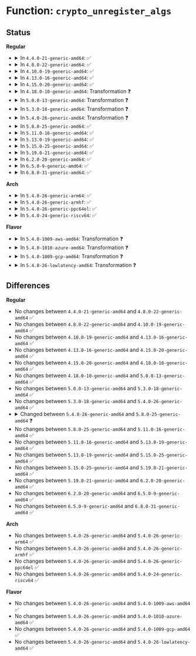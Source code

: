 # Function: <code>crypto_unregister_algs</code>

## Status
<b>Regular</b>
<ul>
<li>
<details>
<summary>In <code>4.4.0-21-generic-amd64</code>: ✅</summary>

```c
int crypto_unregister_algs(struct crypto_alg * algs, int count)
```

```json
{
  "name": "crypto_unregister_algs",
  "collision_type": "Unique Global",
  "inline_type": "No",
  "funcs": [
    {
      "addr": 18446744071582638880,
      "name": "crypto_unregister_algs",
      "external": true,
      "loc": "crypto/algapi.c:431",
      "file": "crypto/algapi.c",
      "inline": "seen, unknown",
      "caller_inline": [],
      "caller_func": [
        "crypto/crypto_null.c:crypto_null_mod_fini"
      ]
    }
  ],
  "symbols": [
    {
      "addr": 18446744071582638880,
      "name": "crypto_unregister_algs",
      "section": ".text",
      "bind": "STB_GLOBAL",
      "size": 92
    }
  ]
}
```
</details>
</li>
<li>
<details>
<summary>In <code>4.8.0-22-generic-amd64</code>: ✅</summary>

```c
int crypto_unregister_algs(struct crypto_alg * algs, int count)
```

```json
{
  "name": "crypto_unregister_algs",
  "collision_type": "Unique Global",
  "inline_type": "No",
  "funcs": [
    {
      "addr": 18446744071582888576,
      "name": "crypto_unregister_algs",
      "external": true,
      "loc": "crypto/algapi.c:430",
      "file": "crypto/algapi.c",
      "inline": "seen, unknown",
      "caller_inline": [],
      "caller_func": [
        "crypto/crypto_null.c:crypto_null_mod_fini"
      ]
    }
  ],
  "symbols": [
    {
      "addr": 18446744071582888576,
      "name": "crypto_unregister_algs",
      "section": ".text",
      "bind": "STB_GLOBAL",
      "size": 99
    }
  ]
}
```
</details>
</li>
<li>
<details>
<summary>In <code>4.10.0-19-generic-amd64</code>: ✅</summary>

```c
int crypto_unregister_algs(struct crypto_alg * algs, int count)
```

```json
{
  "name": "crypto_unregister_algs",
  "collision_type": "Unique Global",
  "inline_type": "No",
  "funcs": [
    {
      "addr": 18446744071582985152,
      "name": "crypto_unregister_algs",
      "external": true,
      "loc": "crypto/algapi.c:431",
      "file": "crypto/algapi.c",
      "inline": "seen, unknown",
      "caller_inline": [],
      "caller_func": [
        "crypto/crypto_null.c:crypto_null_mod_fini"
      ]
    }
  ],
  "symbols": [
    {
      "addr": 18446744071582985152,
      "name": "crypto_unregister_algs",
      "section": ".text",
      "bind": "STB_GLOBAL",
      "size": 99
    }
  ]
}
```
</details>
</li>
<li>
<details>
<summary>In <code>4.13.0-16-generic-amd64</code>: ✅</summary>

```c
int crypto_unregister_algs(struct crypto_alg * algs, int count)
```

```json
{
  "name": "crypto_unregister_algs",
  "collision_type": "Unique Global",
  "inline_type": "No",
  "funcs": [
    {
      "addr": 18446744071583035104,
      "name": "crypto_unregister_algs",
      "external": true,
      "loc": "crypto/algapi.c:431",
      "file": "crypto/algapi.c",
      "inline": "seen, unknown",
      "caller_inline": [],
      "caller_func": [
        "crypto/crypto_null.c:crypto_null_mod_fini"
      ]
    }
  ],
  "symbols": [
    {
      "addr": 18446744071583035104,
      "name": "crypto_unregister_algs",
      "section": ".text",
      "bind": "STB_GLOBAL",
      "size": 110
    }
  ]
}
```
</details>
</li>
<li>
<details>
<summary>In <code>4.15.0-20-generic-amd64</code>: ✅</summary>

```c
int crypto_unregister_algs(struct crypto_alg * algs, int count)
```

```json
{
  "name": "crypto_unregister_algs",
  "collision_type": "Unique Global",
  "inline_type": "No",
  "funcs": [
    {
      "addr": 18446744071583200416,
      "name": "crypto_unregister_algs",
      "external": true,
      "loc": "crypto/algapi.c:443",
      "file": "crypto/algapi.c",
      "inline": "seen, unknown",
      "caller_inline": [],
      "caller_func": [
        "crypto/crypto_null.c:crypto_null_mod_fini"
      ]
    }
  ],
  "symbols": [
    {
      "addr": 18446744071583200416,
      "name": "crypto_unregister_algs",
      "section": ".text",
      "bind": "STB_GLOBAL",
      "size": 110
    }
  ]
}
```
</details>
</li>
<li>
<details>
<summary>In <code>4.18.0-10-generic-amd64</code>: Transformation ❓</summary>

```c
int crypto_unregister_algs(struct crypto_alg * algs, int count)
```

```json
{
  "name": "crypto_unregister_algs",
  "collision_type": "Unique Global",
  "inline_type": "No",
  "funcs": [
    {
      "addr": 0,
      "name": "crypto_unregister_algs",
      "external": true,
      "loc": "crypto/algapi.c:451",
      "file": "crypto/algapi.c",
      "inline": "seen, unknown",
      "caller_inline": [],
      "caller_func": [
        "crypto/crypto_null.c:crypto_null_mod_fini",
        "crypto/crypto_null.c:crypto_null_mod_init"
      ]
    }
  ],
  "symbols": [
    {
      "addr": 18446744071583409989,
      "name": "crypto_unregister_algs.cold.23",
      "section": ".text",
      "bind": "STB_LOCAL",
      "size": 26
    },
    {
      "addr": 18446744071583408560,
      "name": "crypto_unregister_algs",
      "section": ".text",
      "bind": "STB_GLOBAL",
      "size": 91
    }
  ]
}
```
</details>
</li>
<li>
<details>
<summary>In <code>5.0.0-13-generic-amd64</code>: Transformation ❓</summary>

```c
int crypto_unregister_algs(struct crypto_alg * algs, int count)
```

```json
{
  "name": "crypto_unregister_algs",
  "collision_type": "Unique Global",
  "inline_type": "No",
  "funcs": [
    {
      "addr": 0,
      "name": "crypto_unregister_algs",
      "external": true,
      "loc": "crypto/algapi.c:460",
      "file": "crypto/algapi.c",
      "inline": "seen, unknown",
      "caller_inline": [],
      "caller_func": [
        "crypto/crypto_null.c:crypto_null_mod_fini",
        "crypto/crypto_null.c:crypto_null_mod_init"
      ]
    }
  ],
  "symbols": [
    {
      "addr": 18446744071583531691,
      "name": "crypto_unregister_algs.cold.24",
      "section": ".text",
      "bind": "STB_LOCAL",
      "size": 26
    },
    {
      "addr": 18446744071583529520,
      "name": "crypto_unregister_algs",
      "section": ".text",
      "bind": "STB_GLOBAL",
      "size": 94
    }
  ]
}
```
</details>
</li>
<li>
<details>
<summary>In <code>5.3.0-18-generic-amd64</code>: Transformation ❓</summary>

```c
int crypto_unregister_algs(struct crypto_alg * algs, int count)
```

```json
{
  "name": "crypto_unregister_algs",
  "collision_type": "Unique Global",
  "inline_type": "No",
  "funcs": [
    {
      "addr": 0,
      "name": "crypto_unregister_algs",
      "external": true,
      "loc": "crypto/algapi.c:441",
      "file": "crypto/algapi.c",
      "inline": "seen, unknown",
      "caller_inline": [],
      "caller_func": [
        "crypto/crypto_null.c:crypto_null_mod_fini",
        "crypto/crypto_null.c:crypto_null_mod_init"
      ]
    }
  ],
  "symbols": [
    {
      "addr": 18446744071583719650,
      "name": "crypto_unregister_algs.cold",
      "section": ".text",
      "bind": "STB_LOCAL",
      "size": 30
    },
    {
      "addr": 18446744071583717088,
      "name": "crypto_unregister_algs",
      "section": ".text",
      "bind": "STB_GLOBAL",
      "size": 83
    }
  ]
}
```
</details>
</li>
<li>
<details>
<summary>In <code>5.4.0-26-generic-amd64</code>: Transformation ❓</summary>

```c
int crypto_unregister_algs(struct crypto_alg * algs, int count)
```

```json
{
  "name": "crypto_unregister_algs",
  "collision_type": "Unique Global",
  "inline_type": "No",
  "funcs": [
    {
      "addr": 0,
      "name": "crypto_unregister_algs",
      "external": true,
      "loc": "crypto/algapi.c:459",
      "file": "crypto/algapi.c",
      "inline": "seen, unknown",
      "caller_inline": [],
      "caller_func": [
        "crypto/crypto_null.c:crypto_null_mod_fini",
        "crypto/crypto_null.c:crypto_null_mod_init"
      ]
    }
  ],
  "symbols": [
    {
      "addr": 18446744071583829356,
      "name": "crypto_unregister_algs.cold",
      "section": ".text",
      "bind": "STB_LOCAL",
      "size": 30
    },
    {
      "addr": 18446744071583826832,
      "name": "crypto_unregister_algs",
      "section": ".text",
      "bind": "STB_GLOBAL",
      "size": 83
    }
  ]
}
```
</details>
</li>
<li>
<details>
<summary>In <code>5.8.0-25-generic-amd64</code>: ✅</summary>

```c
void crypto_unregister_algs(struct crypto_alg * algs, int count)
```

```json
{
  "name": "crypto_unregister_algs",
  "collision_type": "Unique Global",
  "inline_type": "No",
  "funcs": [
    {
      "addr": 18446744071584221680,
      "name": "crypto_unregister_algs",
      "external": true,
      "loc": "crypto/algapi.c:487",
      "file": "crypto/algapi.c",
      "inline": "seen, unknown",
      "caller_inline": [],
      "caller_func": [
        "crypto/crypto_null.c:crypto_null_mod_fini",
        "crypto/crypto_null.c:crypto_null_mod_init"
      ]
    }
  ],
  "symbols": [
    {
      "addr": 18446744071584221680,
      "name": "crypto_unregister_algs",
      "section": ".text",
      "bind": "STB_GLOBAL",
      "size": 63
    }
  ]
}
```
</details>
</li>
<li>
<details>
<summary>In <code>5.11.0-16-generic-amd64</code>: ✅</summary>

```c
void crypto_unregister_algs(struct crypto_alg * algs, int count)
```

```json
{
  "name": "crypto_unregister_algs",
  "collision_type": "Unique Global",
  "inline_type": "No",
  "funcs": [
    {
      "addr": 18446744071584340096,
      "name": "crypto_unregister_algs",
      "external": true,
      "loc": "crypto/algapi.c:487",
      "file": "crypto/algapi.c",
      "inline": "seen, unknown",
      "caller_inline": [],
      "caller_func": [
        "crypto/crypto_null.c:crypto_null_mod_fini",
        "crypto/crypto_null.c:crypto_null_mod_init"
      ]
    }
  ],
  "symbols": [
    {
      "addr": 18446744071584340096,
      "name": "crypto_unregister_algs",
      "section": ".text",
      "bind": "STB_GLOBAL",
      "size": 63
    }
  ]
}
```
</details>
</li>
<li>
<details>
<summary>In <code>5.13.0-19-generic-amd64</code>: ✅</summary>

```c
void crypto_unregister_algs(struct crypto_alg * algs, int count)
```

```json
{
  "name": "crypto_unregister_algs",
  "collision_type": "Unique Global",
  "inline_type": "No",
  "funcs": [
    {
      "addr": 18446744071584374624,
      "name": "crypto_unregister_algs",
      "external": true,
      "loc": "crypto/algapi.c:487",
      "file": "crypto/algapi.c",
      "inline": "seen, unknown",
      "caller_inline": [],
      "caller_func": [
        "crypto/crypto_null.c:crypto_null_mod_fini",
        "crypto/crypto_null.c:crypto_null_mod_init"
      ]
    }
  ],
  "symbols": [
    {
      "addr": 18446744071584374624,
      "name": "crypto_unregister_algs",
      "section": ".text",
      "bind": "STB_GLOBAL",
      "size": 63
    }
  ]
}
```
</details>
</li>
<li>
<details>
<summary>In <code>5.15.0-25-generic-amd64</code>: ✅</summary>

```c
void crypto_unregister_algs(struct crypto_alg * algs, int count)
```

```json
{
  "name": "crypto_unregister_algs",
  "collision_type": "Unique Global",
  "inline_type": "No",
  "funcs": [
    {
      "addr": 18446744071584768992,
      "name": "crypto_unregister_algs",
      "external": true,
      "loc": "crypto/algapi.c:487",
      "file": "crypto/algapi.c",
      "inline": "seen, unknown",
      "caller_inline": [],
      "caller_func": [
        "crypto/crypto_null.c:crypto_null_mod_fini",
        "crypto/crypto_null.c:crypto_null_mod_init"
      ]
    }
  ],
  "symbols": [
    {
      "addr": 18446744071584768992,
      "name": "crypto_unregister_algs",
      "section": ".text",
      "bind": "STB_GLOBAL",
      "size": 63
    }
  ]
}
```
</details>
</li>
<li>
<details>
<summary>In <code>5.19.0-21-generic-amd64</code>: ✅</summary>

```c
void crypto_unregister_algs(struct crypto_alg * algs, int count)
```

```json
{
  "name": "crypto_unregister_algs",
  "collision_type": "Unique Global",
  "inline_type": "No",
  "funcs": [
    {
      "addr": 18446744071585454032,
      "name": "crypto_unregister_algs",
      "external": true,
      "loc": "crypto/algapi.c:503",
      "file": "crypto/algapi.c",
      "inline": "seen, unknown",
      "caller_inline": [],
      "caller_func": [
        "crypto/crypto_null.c:crypto_null_mod_fini",
        "crypto/crypto_null.c:crypto_null_mod_init"
      ]
    }
  ],
  "symbols": [
    {
      "addr": 18446744071585454032,
      "name": "crypto_unregister_algs",
      "section": ".text",
      "bind": "STB_GLOBAL",
      "size": 74
    }
  ]
}
```
</details>
</li>
<li>
<details>
<summary>In <code>6.2.0-20-generic-amd64</code>: ✅</summary>

```c
void crypto_unregister_algs(struct crypto_alg * algs, int count)
```

```json
{
  "name": "crypto_unregister_algs",
  "collision_type": "Unique Global",
  "inline_type": "No",
  "funcs": [
    {
      "addr": 18446744071586211968,
      "name": "crypto_unregister_algs",
      "external": true,
      "loc": "crypto/algapi.c:524",
      "file": "crypto/algapi.c",
      "inline": "seen, unknown",
      "caller_inline": [],
      "caller_func": [
        "crypto/crypto_null.c:crypto_null_mod_fini",
        "crypto/crypto_null.c:crypto_null_mod_init"
      ]
    }
  ],
  "symbols": [
    {
      "addr": 18446744071586211968,
      "name": "crypto_unregister_algs",
      "section": ".text",
      "bind": "STB_GLOBAL",
      "size": 74
    }
  ]
}
```
</details>
</li>
<li>
<details>
<summary>In <code>6.5.0-9-generic-amd64</code>: ✅</summary>

```c
void crypto_unregister_algs(struct crypto_alg * algs, int count)
```

```json
{
  "name": "crypto_unregister_algs",
  "collision_type": "Unique Global",
  "inline_type": "No",
  "funcs": [
    {
      "addr": 18446744071586449712,
      "name": "crypto_unregister_algs",
      "external": true,
      "loc": "crypto/algapi.c:536",
      "file": "crypto/algapi.c",
      "inline": "seen, unknown",
      "caller_inline": [],
      "caller_func": [
        "crypto/crypto_null.c:crypto_null_mod_fini",
        "crypto/crypto_null.c:crypto_null_mod_init"
      ]
    }
  ],
  "symbols": [
    {
      "addr": 18446744071586449712,
      "name": "crypto_unregister_algs",
      "section": ".text",
      "bind": "STB_GLOBAL",
      "size": 75
    }
  ]
}
```
</details>
</li>
<li>
<details>
<summary>In <code>6.8.0-31-generic-amd64</code>: ✅</summary>

```c
void crypto_unregister_algs(struct crypto_alg * algs, int count)
```

```json
{
  "name": "crypto_unregister_algs",
  "collision_type": "Unique Global",
  "inline_type": "No",
  "funcs": [
    {
      "addr": 18446744071586715600,
      "name": "crypto_unregister_algs",
      "external": true,
      "loc": "crypto/algapi.c:537",
      "file": "crypto/algapi.c",
      "inline": "seen, unknown",
      "caller_inline": [],
      "caller_func": [
        "crypto/crypto_null.c:crypto_null_mod_fini",
        "crypto/crypto_null.c:crypto_null_mod_init"
      ]
    }
  ],
  "symbols": [
    {
      "addr": 18446744071586715600,
      "name": "crypto_unregister_algs",
      "section": ".text",
      "bind": "STB_GLOBAL",
      "size": 75
    }
  ]
}
```
</details>
</li>
</ul>
<b>Arch</b>
<ul>
<li>
<details>
<summary>In <code>5.4.0-26-generic-arm64</code>: ✅</summary>

```c
int crypto_unregister_algs(struct crypto_alg * algs, int count)
```

```json
{
  "name": "crypto_unregister_algs",
  "collision_type": "Unique Global",
  "inline_type": "No",
  "funcs": [
    {
      "addr": 18446603336495634968,
      "name": "crypto_unregister_algs",
      "external": true,
      "loc": "crypto/algapi.c:459",
      "file": "crypto/algapi.c",
      "inline": "seen, unknown",
      "caller_inline": [],
      "caller_func": [
        "crypto/crypto_null.c:crypto_null_mod_fini",
        "crypto/crypto_null.c:crypto_null_mod_init"
      ]
    }
  ],
  "symbols": [
    {
      "addr": 18446603336495634968,
      "name": "crypto_unregister_algs",
      "section": ".text",
      "bind": "STB_GLOBAL",
      "size": 132
    }
  ]
}
```
</details>
</li>
<li>
<details>
<summary>In <code>5.4.0-26-generic-armhf</code>: ✅</summary>

```c
int crypto_unregister_algs(struct crypto_alg * algs, int count)
```

```json
{
  "name": "crypto_unregister_algs",
  "collision_type": "Unique Global",
  "inline_type": "No",
  "funcs": [
    {
      "addr": 3228992444,
      "name": "crypto_unregister_algs",
      "external": true,
      "loc": "crypto/algapi.c:459",
      "file": "crypto/algapi.c",
      "inline": "seen, unknown",
      "caller_inline": [],
      "caller_func": [
        "crypto/crypto_null.c:crypto_null_mod_fini",
        "crypto/crypto_null.c:crypto_null_mod_init"
      ]
    }
  ],
  "symbols": [
    {
      "addr": 3228992444,
      "name": "crypto_unregister_algs",
      "section": ".text",
      "bind": "STB_GLOBAL",
      "size": 104
    }
  ]
}
```
</details>
</li>
<li>
<details>
<summary>In <code>5.4.0-26-generic-ppc64el</code>: ✅</summary>

```c
int crypto_unregister_algs(struct crypto_alg * algs, int count)
```

```json
{
  "name": "crypto_unregister_algs",
  "collision_type": "Unique Global",
  "inline_type": "No",
  "funcs": [
    {
      "addr": 13835058055289765664,
      "name": "crypto_unregister_algs",
      "external": true,
      "loc": "crypto/algapi.c:459",
      "file": "crypto/algapi.c",
      "inline": "seen, unknown",
      "caller_inline": [],
      "caller_func": [
        "crypto/crypto_null.c:crypto_null_mod_fini",
        "crypto/crypto_null.c:crypto_null_mod_init"
      ]
    }
  ],
  "symbols": [
    {
      "addr": 13835058055289765664,
      "name": "crypto_unregister_algs",
      "section": ".text",
      "bind": "STB_GLOBAL",
      "size": 180
    }
  ]
}
```
</details>
</li>
<li>
<details>
<summary>In <code>5.4.0-24-generic-riscv64</code>: ✅</summary>

```c
int crypto_unregister_algs(struct crypto_alg * algs, int count)
```

```json
{
  "name": "crypto_unregister_algs",
  "collision_type": "Unique Global",
  "inline_type": "No",
  "funcs": [
    {
      "addr": 18446743936274792046,
      "name": "crypto_unregister_algs",
      "external": true,
      "loc": "crypto/algapi.c:459",
      "file": "crypto/algapi.c",
      "inline": "seen, unknown",
      "caller_inline": [],
      "caller_func": [
        "crypto/crypto_null.c:crypto_null_mod_fini",
        "crypto/crypto_null.c:crypto_null_mod_init"
      ]
    }
  ],
  "symbols": [
    {
      "addr": 18446743936274792046,
      "name": "crypto_unregister_algs",
      "section": ".text",
      "bind": "STB_GLOBAL",
      "size": 122
    }
  ]
}
```
</details>
</li>
</ul>
<b>Flavor</b>
<ul>
<li>
<details>
<summary>In <code>5.4.0-1009-aws-amd64</code>: Transformation ❓</summary>

```c
int crypto_unregister_algs(struct crypto_alg * algs, int count)
```

```json
{
  "name": "crypto_unregister_algs",
  "collision_type": "Unique Global",
  "inline_type": "No",
  "funcs": [
    {
      "addr": 0,
      "name": "crypto_unregister_algs",
      "external": true,
      "loc": "crypto/algapi.c:459",
      "file": "crypto/algapi.c",
      "inline": "seen, unknown",
      "caller_inline": [],
      "caller_func": [
        "crypto/crypto_null.c:crypto_null_mod_fini",
        "crypto/crypto_null.c:crypto_null_mod_init"
      ]
    }
  ],
  "symbols": [
    {
      "addr": 18446744071583798092,
      "name": "crypto_unregister_algs.cold",
      "section": ".text",
      "bind": "STB_LOCAL",
      "size": 30
    },
    {
      "addr": 18446744071583795568,
      "name": "crypto_unregister_algs",
      "section": ".text",
      "bind": "STB_GLOBAL",
      "size": 83
    }
  ]
}
```
</details>
</li>
<li>
<details>
<summary>In <code>5.4.0-1010-azure-amd64</code>: Transformation ❓</summary>

```c
int crypto_unregister_algs(struct crypto_alg * algs, int count)
```

```json
{
  "name": "crypto_unregister_algs",
  "collision_type": "Unique Global",
  "inline_type": "No",
  "funcs": [
    {
      "addr": 0,
      "name": "crypto_unregister_algs",
      "external": true,
      "loc": "crypto/algapi.c:459",
      "file": "crypto/algapi.c",
      "inline": "seen, unknown",
      "caller_inline": [],
      "caller_func": [
        "crypto/crypto_null.c:crypto_null_mod_fini",
        "crypto/crypto_null.c:crypto_null_mod_init"
      ]
    }
  ],
  "symbols": [
    {
      "addr": 18446744071583735148,
      "name": "crypto_unregister_algs.cold",
      "section": ".text",
      "bind": "STB_LOCAL",
      "size": 30
    },
    {
      "addr": 18446744071583732624,
      "name": "crypto_unregister_algs",
      "section": ".text",
      "bind": "STB_GLOBAL",
      "size": 83
    }
  ]
}
```
</details>
</li>
<li>
<details>
<summary>In <code>5.4.0-1009-gcp-amd64</code>: Transformation ❓</summary>

```c
int crypto_unregister_algs(struct crypto_alg * algs, int count)
```

```json
{
  "name": "crypto_unregister_algs",
  "collision_type": "Unique Global",
  "inline_type": "No",
  "funcs": [
    {
      "addr": 0,
      "name": "crypto_unregister_algs",
      "external": true,
      "loc": "crypto/algapi.c:459",
      "file": "crypto/algapi.c",
      "inline": "seen, unknown",
      "caller_inline": [],
      "caller_func": [
        "crypto/crypto_null.c:crypto_null_mod_fini",
        "crypto/crypto_null.c:crypto_null_mod_init"
      ]
    }
  ],
  "symbols": [
    {
      "addr": 18446744071583781852,
      "name": "crypto_unregister_algs.cold",
      "section": ".text",
      "bind": "STB_LOCAL",
      "size": 30
    },
    {
      "addr": 18446744071583779328,
      "name": "crypto_unregister_algs",
      "section": ".text",
      "bind": "STB_GLOBAL",
      "size": 83
    }
  ]
}
```
</details>
</li>
<li>
<details>
<summary>In <code>5.4.0-26-lowlatency-amd64</code>: Transformation ❓</summary>

```c
int crypto_unregister_algs(struct crypto_alg * algs, int count)
```

```json
{
  "name": "crypto_unregister_algs",
  "collision_type": "Unique Global",
  "inline_type": "No",
  "funcs": [
    {
      "addr": 0,
      "name": "crypto_unregister_algs",
      "external": true,
      "loc": "crypto/algapi.c:459",
      "file": "crypto/algapi.c",
      "inline": "seen, unknown",
      "caller_inline": [],
      "caller_func": [
        "crypto/crypto_null.c:crypto_null_mod_fini",
        "crypto/crypto_null.c:crypto_null_mod_init"
      ]
    }
  ],
  "symbols": [
    {
      "addr": 18446744071583882844,
      "name": "crypto_unregister_algs.cold",
      "section": ".text",
      "bind": "STB_LOCAL",
      "size": 30
    },
    {
      "addr": 18446744071583880320,
      "name": "crypto_unregister_algs",
      "section": ".text",
      "bind": "STB_GLOBAL",
      "size": 83
    }
  ]
}
```
</details>
</li>
</ul>

## Differences
<b>Regular</b>
<ul>
<li>
No changes between <code>4.4.0-21-generic-amd64</code> and <code>4.8.0-22-generic-amd64</code> ✅
</li>
<li>
No changes between <code>4.8.0-22-generic-amd64</code> and <code>4.10.0-19-generic-amd64</code> ✅
</li>
<li>
No changes between <code>4.10.0-19-generic-amd64</code> and <code>4.13.0-16-generic-amd64</code> ✅
</li>
<li>
No changes between <code>4.13.0-16-generic-amd64</code> and <code>4.15.0-20-generic-amd64</code> ✅
</li>
<li>
No changes between <code>4.15.0-20-generic-amd64</code> and <code>4.18.0-10-generic-amd64</code> ✅
</li>
<li>
No changes between <code>4.18.0-10-generic-amd64</code> and <code>5.0.0-13-generic-amd64</code> ✅
</li>
<li>
No changes between <code>5.0.0-13-generic-amd64</code> and <code>5.3.0-18-generic-amd64</code> ✅
</li>
<li>
No changes between <code>5.3.0-18-generic-amd64</code> and <code>5.4.0-26-generic-amd64</code> ✅
</li>
<li>
<details>
<summary>Changed between <code>5.4.0-26-generic-amd64</code> and <code>5.8.0-25-generic-amd64</code> ❓</summary>
<ul>
<li>
<b>Return type changed. </b>
<code>int</code> ➡️ <code>void</code>
</li>
</ul>
</details>
</li>
<li>
No changes between <code>5.8.0-25-generic-amd64</code> and <code>5.11.0-16-generic-amd64</code> ✅
</li>
<li>
No changes between <code>5.11.0-16-generic-amd64</code> and <code>5.13.0-19-generic-amd64</code> ✅
</li>
<li>
No changes between <code>5.13.0-19-generic-amd64</code> and <code>5.15.0-25-generic-amd64</code> ✅
</li>
<li>
No changes between <code>5.15.0-25-generic-amd64</code> and <code>5.19.0-21-generic-amd64</code> ✅
</li>
<li>
No changes between <code>5.19.0-21-generic-amd64</code> and <code>6.2.0-20-generic-amd64</code> ✅
</li>
<li>
No changes between <code>6.2.0-20-generic-amd64</code> and <code>6.5.0-9-generic-amd64</code> ✅
</li>
<li>
No changes between <code>6.5.0-9-generic-amd64</code> and <code>6.8.0-31-generic-amd64</code> ✅
</li>
</ul>
<b>Arch</b>
<ul>
<li>
No changes between <code>5.4.0-26-generic-amd64</code> and <code>5.4.0-26-generic-arm64</code> ✅
</li>
<li>
No changes between <code>5.4.0-26-generic-amd64</code> and <code>5.4.0-26-generic-armhf</code> ✅
</li>
<li>
No changes between <code>5.4.0-26-generic-amd64</code> and <code>5.4.0-26-generic-ppc64el</code> ✅
</li>
<li>
No changes between <code>5.4.0-26-generic-amd64</code> and <code>5.4.0-24-generic-riscv64</code> ✅
</li>
</ul>
<b>Flavor</b>
<ul>
<li>
No changes between <code>5.4.0-26-generic-amd64</code> and <code>5.4.0-1009-aws-amd64</code> ✅
</li>
<li>
No changes between <code>5.4.0-26-generic-amd64</code> and <code>5.4.0-1010-azure-amd64</code> ✅
</li>
<li>
No changes between <code>5.4.0-26-generic-amd64</code> and <code>5.4.0-1009-gcp-amd64</code> ✅
</li>
<li>
No changes between <code>5.4.0-26-generic-amd64</code> and <code>5.4.0-26-lowlatency-amd64</code> ✅
</li>
</ul>

